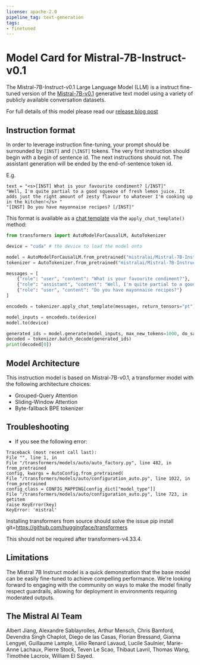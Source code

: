 ```yaml
---
license: apache-2.0
pipeline_tag: text-generation
tags:
- finetuned
---
```


# Model Card for Mistral-7B-Instruct-v0.1

The Mistral-7B-Instruct-v0.1 Large Language Model (LLM) is a instruct fine-tuned version of the [Mistral-7B-v0.1](https://huggingface.co/mistralai/Mistral-7B-v0.1) generative text model using a variety of publicly available conversation datasets.

For full details of this model please read our [release blog post](https://mistral.ai/news/announcing-mistral-7b/)

## Instruction format

In order to leverage instruction fine-tuning, your prompt should be surrounded by `[INST]` and `[\INST]` tokens. The very first instruction should begin with a begin of sentence id. The next instructions should not. The assistant generation will be ended by the end-of-sentence token id.

E.g.
```
text = "<s>[INST] What is your favourite condiment? [/INST]"
"Well, I'm quite partial to a good squeeze of fresh lemon juice. It adds just the right amount of zesty flavour to whatever I'm cooking up in the kitchen!</s> "
"[INST] Do you have mayonnaise recipes? [/INST]"
```

This format is available as a [chat template](https://huggingface.co/docs/transformers/main/chat_templating) via the `apply_chat_template()` method:

```python
from transformers import AutoModelForCausalLM, AutoTokenizer

device = "cuda" # the device to load the model onto

model = AutoModelForCausalLM.from_pretrained("mistralai/Mistral-7B-Instruct-v0.1")
tokenizer = AutoTokenizer.from_pretrained("mistralai/Mistral-7B-Instruct-v0.1")

messages = [
    {"role": "user", "content": "What is your favourite condiment?"},
    {"role": "assistant", "content": "Well, I'm quite partial to a good squeeze of fresh lemon juice. It adds just the right amount of zesty flavour to whatever I'm cooking up in the kitchen!"},
    {"role": "user", "content": "Do you have mayonnaise recipes?"}
]

encodeds = tokenizer.apply_chat_template(messages, return_tensors="pt")

model_inputs = encodeds.to(device)
model.to(device)

generated_ids = model.generate(model_inputs, max_new_tokens=1000, do_sample=True)
decoded = tokenizer.batch_decode(generated_ids)
print(decoded[0])
```

## Model Architecture
This instruction model is based on Mistral-7B-v0.1, a transformer model with the following architecture choices:
- Grouped-Query Attention
- Sliding-Window Attention
- Byte-fallback BPE tokenizer

## Troubleshooting
- If you see the following error:
```
Traceback (most recent call last):
File "", line 1, in
File "/transformers/models/auto/auto_factory.py", line 482, in from_pretrained
config, kwargs = AutoConfig.from_pretrained(
File "/transformers/models/auto/configuration_auto.py", line 1022, in from_pretrained
config_class = CONFIG_MAPPING[config_dict["model_type"]]
File "/transformers/models/auto/configuration_auto.py", line 723, in getitem
raise KeyError(key)
KeyError: 'mistral'
```

Installing transformers from source should solve the issue
pip install git+https://github.com/huggingface/transformers

This should not be required after transformers-v4.33.4.

## Limitations

The Mistral 7B Instruct model is a quick demonstration that the base model can be easily fine-tuned to achieve compelling performance.
We're looking forward to engaging with the community on ways to make the model finally respect guardrails,
allowing for deployment in environments requiring moderated outputs.

## The Mistral AI Team

Albert Jiang, Alexandre Sablayrolles, Arthur Mensch, Chris Bamford, Devendra Singh Chaplot, Diego de las Casas, Florian Bressand, Gianna Lengyel, Guillaume Lample, Lélio Renard Lavaud, Lucile Saulnier, Marie-Anne Lachaux, Pierre Stock, Teven Le Scao, Thibaut Lavril, Thomas Wang, Timothée Lacroix, William El Sayed.
